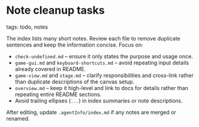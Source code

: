# Note cleanup tasks

tags: todo, notes

The index lists many short notes. Review each file to remove duplicate sentences and keep the information concise. Focus on:
- `check-undefined.md` – ensure it only states the purpose and usage once.
- `game-gui.md` and `keyboard-shortcuts.md` – avoid repeating input details already covered in README.
- `game-view.md` and `stage.md` – clarify responsibilities and cross-link rather than duplicate descriptions of the canvas setup.
- `overview.md` – keep it high-level and link to docs for details rather than repeating entire README sections.
- Avoid trailing ellipses (`...`) in index summaries or note descriptions.

After editing, update `.agentInfo/index.md` if any notes are merged or renamed.

